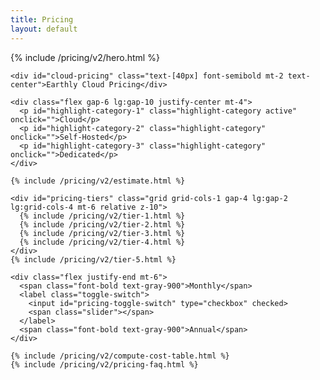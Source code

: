 ```yaml
---
title: Pricing
layout: default
---
```


<link rel="stylesheet" href="/assets/css/subpage.css">

<div class="background-pricing">
  <div class="max-w-7xl mx-auto mt-[70px] px-6 lg:px-10">
    {% include /pricing/v2/hero.html %}

    <div id="cloud-pricing" class="text-[40px] font-semibold mt-2 text-center">Earthly Cloud Pricing</div>

    <div class="flex gap-6 lg:gap-10 justify-center mt-4">
      <p id="highlight-category-1" class="highlight-category active" onclick="">Cloud</p>
      <p id="highlight-category-2" class="highlight-category" onclick="">Self-Hosted</p>
      <p id="highlight-category-3" class="highlight-category" onclick="">Dedicated</p>
    </div>

    {% include /pricing/v2/estimate.html %}

    <div id="pricing-tiers" class="grid grid-cols-1 gap-4 lg:gap-2 lg:grid-cols-4 mt-6 relative z-10">
      {% include /pricing/v2/tier-1.html %}
      {% include /pricing/v2/tier-2.html %}
      {% include /pricing/v2/tier-3.html %}
      {% include /pricing/v2/tier-4.html %}
    </div>
    {% include /pricing/v2/tier-5.html %}

    <div class="flex justify-end mt-6">
      <span class="font-bold text-gray-900">Monthly</span>
      <label class="toggle-switch">
        <input id="pricing-toggle-switch" type="checkbox" checked>
        <span class="slider"></span>
      </label>
      <span class="font-bold text-gray-900">Annual</span>
    </div>

    {% include /pricing/v2/compute-cost-table.html %}
    {% include /pricing/v2/pricing-faq.html %}
  </div>
</div>

<script>
  document.addEventListener("DOMContentLoaded", function () {
    [...document.querySelectorAll("#tier-3-pricing > div")].slice(-2).forEach(x => x.classList.add("hidden"))

    var checkbox = document.getElementById("pricing-toggle-switch")
    var sliderInput = document.getElementById("pricing-slider")
    var planPrice = document.getElementById("plan-price")

    checkbox.addEventListener("change", function () {
      if (checkbox.checked) {
        document.getElementById("tier-2-pricing").innerText = 9.17
        document.getElementById("tier-3-pricing").innerText = 29.17
        document.getElementById("tier-4-pricing").innerText = 49.17
      } else {
        document.getElementById("tier-2-pricing").innerText = 11
        document.getElementById("tier-3-pricing").innerText = 35
        document.getElementById("tier-4-pricing").innerText = 59
      }

      if (sliderInput.value == 1) {
        planPrice.innerText = (0).toLocaleString()
      } else if (sliderInput.value <= 5) {
        planPrice.innerText = Number(((checkbox.checked ? 9.17 : 11)* sliderInput.value).toFixed(2)).toLocaleString()
      } else if (sliderInput.value <= 15) {
        planPrice.innerText = Number(((checkbox.checked ? 29.17 : 35)* sliderInput.value).toFixed(2)).toLocaleString()
      } else {
        planPrice.innerText = Number(((checkbox.checked ? 49.17 : 59)* sliderInput.value).toFixed(2)).toLocaleString()
      }
    })

    let currentHighlight = 1;
  
    const tabs = document.querySelectorAll('[id^="highlight-category"]');
    tabs.forEach(tab => {
      tab.addEventListener("click", e => {
        const id = +e.target.id.replace("highlight-category-", "")

        if (id !== currentHighlight) {
          document.getElementById(`highlight-category-${currentHighlight}`).classList.remove('active')
          currentHighlight = id
          document.getElementById(`highlight-category-${currentHighlight}`).classList.add('active')

          const pricingCalculator = document.getElementById("pricing-calculator")
          const priceEstimate = document.querySelector("#cost-estimate > div:last-of-type")
          const tier1Users = document.querySelector("#tier-1-pricing > div:first-of-type > div")
          const tier3Pricing = [...document.querySelectorAll("#tier-3-pricing > div")]
          const tier2 = document.getElementById("tier-2")
          const tier5 = document.getElementById("tier-5")
          const pricingTiers = document.getElementById("pricing-tiers")
          const minutesPerMonth = document.querySelectorAll(".minutes-per-month")
          const pricePerMonth = document.querySelectorAll(".price-per-month")
          const toggleSwitch = document.getElementsByClassName("toggle-switch")[0].parentElement

          if (id == 2) {
            priceEstimate.classList.add("hidden")
            tier1Users.innerText = "Up to 5 users"
            tier2.classList.add("hidden")
            pricingTiers.classList.remove("lg:grid-cols-4")
            pricingTiers.classList.add("lg:grid-cols-3")
            minutesPerMonth.forEach((x, i) => {
              pricePerMonth[i].style.height = "108px"
              x.classList.add("hidden")
            })
            tier3Pricing.slice(-2).forEach(x => x.classList.remove("hidden"))
          } else {
            priceEstimate.classList.remove("hidden")
            tier1Users.innerText = "Up to 3 users"
            tier2.classList.remove("hidden")
            pricingTiers.classList.remove("lg:grid-cols-3")
            pricingTiers.classList.add("lg:grid-cols-4")
            minutesPerMonth.forEach((x, i) => {
              pricePerMonth[i].style = ""
              x.classList.remove("hidden")
            })
            tier3Pricing.slice(-2).forEach(x => x.classList.add("hidden"))
          }

          if (id == 3) {
            pricingCalculator.style = "display: none"
            pricingTiers.classList.add("hidden")
            tier5.classList.remove("mt-8")
            tier5.classList.add("mt-4")
            toggleSwitch.classList.add("hidden")
          } else {
            pricingCalculator.style = ""
            pricingTiers.classList.remove("hidden")
            tier5.classList.add("mt-8")
            tier5.classList.remove("mt-4")
            toggleSwitch.classList.remove("hidden")
          }
        }
      })
    })
  })
</script>
